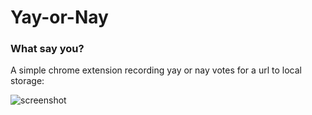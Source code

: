 # Yay-or-Nay
### What say you?


A simple chrome extension recording yay or nay votes for a url to local storage:

![screenshot](https://cloud.githubusercontent.com/assets/8867156/24920948/2196b358-1eb7-11e7-974c-aa6b313661e4.png)
